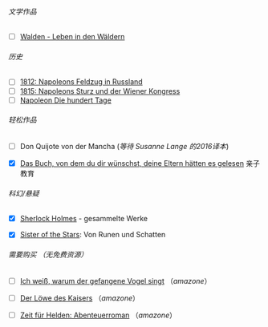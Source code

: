 

###### 文学作品

- [ ] [Walden - Leben in den Wäldern](https://b-ok.cc/book/3982136/cbf0d0)

  

###### 历史

- [ ] [1812: Napoleons Feldzug in Russland](https://b-ok.cc/book/2478505/931dc6)
- [ ] [1815: Napoleons Sturz und der Wiener Kongress](https://b-ok.cc/book/5511149/e423ae)
- [ ] [Napoleon Die hundert Tage](https://b-ok.cc/book/5183101/f2570f)

###### 轻松作品

- [ ] Don Quijote von der Mancha (*等待 Susanne Lange 的2016译本*)
- [x] [Das Buch, von dem du dir wünschst, deine Eltern hätten es gelesen](https://b-ok.cc/book/5589497/f7fc31) 亲子教育

  

###### 科幻/悬疑

- [x] [Sherlock Holmes](https://b-ok.cc/book/3983774/f070cc) - gesammelte Werke
- [x] [Sister of the Stars](https://b-ok.cc/book/5648352/0a5701): Von Runen und Schatten



###### 需要购买 （无免费资源）

- [ ] [Ich weiß, warum der gefangene Vogel singt](https://www.amazon.de/warum-gefangene-Vogel-suhrkamp-taschenbuch/dp/3518468979/ref=asc_df_3518468979/?tag=ccapneon-buecher-must-haves-21) （*amazone*）
- [ ] [Der Löwe des Kaisers](https://www.amazon.de/L%C3%B6we-Kaisers-Gesamtausgabe-Cornelia-Kempf-ebook/dp/B07NPS8ZVJ/ref=zg_bs_567130031_43?_encoding=UTF8&psc=1&refRID=9PQA6AK4RNDPFFD2H0J0) （*amazone*）
- [ ] [Zeit für Helden: Abenteuerroman](https://www.amazon.de/Zeit-f%C3%BCr-Helden-Abenteuerroman-George-ebook/dp/B07ZC8D65K/ref=zg_bs_567130031_49?_encoding=UTF8&psc=1&refRID=9PQA6AK4RNDPFFD2H0J0) （*amazone*）

